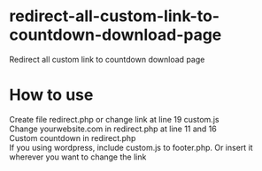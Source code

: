 # redirect-all-custom-link-to-countdown-download-page
Redirect all custom link to countdown download page<br>
# How to use
Create file redirect.php or change link at line 19 custom.js<br>
Change yourwebsite.com in redirect.php at line 11 and 16<br>
Custom countdown in redirect.php<br>
If you using wordpress, include custom.js to footer.php. Or insert it wherever you want to change the link
